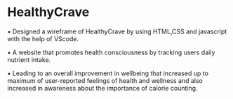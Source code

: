 # HealthyCrave
•	Designed a wireframe of HealthyCrave by using HTML,CSS and javascript with the help of VScode.

•	A website that promotes health consciousness by tracking users daily nutrient intake.

•	Leading to an overall improvement in wellbeing that increased up to maximum of user-reported feelings of health and wellness and also increased in awareness about the importance of calorie counting.


